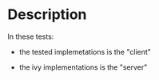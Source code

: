 # Description

In these tests:
 
* the tested implemetations is the "client"

* the ivy implementations is the "server"